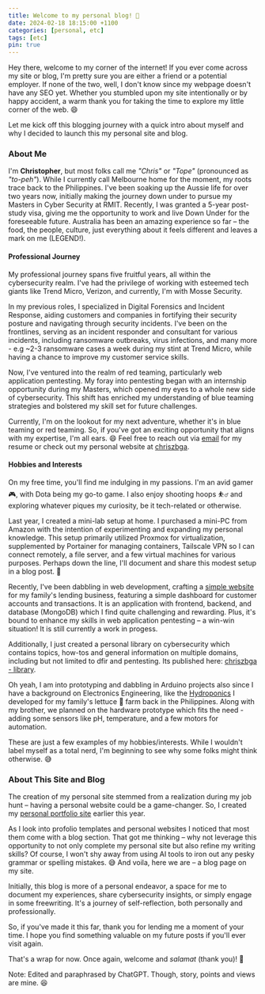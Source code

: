 ```yaml
---
title: Welcome to my personal blog! 👋
date: 2024-02-18 18:15:00 +1100
categories: [personal, etc]
tags: [etc]
pin: true
---
```


Hey there, welcome to my corner of the internet! If you ever come across my site or blog, I'm pretty sure you are either a friend or a potential employer. If none of the two, well, I don't know since my webpage doesn't have any SEO yet. Whether you stumbled upon my site intentionally or by happy accident, a warm thank you for taking the time to explore my little corner of the web. 😄

Let me kick off this blogging journey with a quick intro about myself and why I decided to launch this my personal site and blog.

### About Me

I'm **Christopher**, but most folks call me *"Chris"* or *"Tope"* (pronounced as *"to-peh"*). While I currently call Melbourne home for the moment, my roots trace back to the Philippines. I've been soaking up the Aussie life for over two years now, initially making the journey down under to pursue my Masters in Cyber Security at RMIT. Recently, I was granted a 5-year post-study visa, giving me the opportunity to work and live Down Under for the foreseeable future. Australia has been an amazing experience so far – the food, the people, culture, just everything about it feels different and leaves a mark on me (LEGEND!).

#### Professional Journey

My professional journey spans five fruitful years, all within the cybersecurity realm. I've had the privilege of working with esteemed tech giants like Trend Micro, Verizon, and currently, I'm with Mosse Security.

In my previous roles, I specialized in Digital Forensics and Incident Response, aiding customers and companies in fortifying their security posture and navigating through security incidents. I've been on the frontlines, serving as an incident responder and consultant for various incidents, including ransomware outbreaks, virus infections, and many more - e.g ~2-3 ransomware cases a week during my stint at Trend Micro, while having a chance to improve my customer service skills.

Now, I've ventured into the realm of red teaming, particularly web application pentesting. My foray into pentesting began with an internship opportunity during my Masters, which opened my eyes to a whole new side of cybersecurity. This shift has enriched my understanding of blue teaming strategies and bolstered my skill set for future challenges.

Currently, I'm on the lookout for my next adventure, whether it's in blue teaming or red teaming. So, if you've got an exciting opportunity that aligns with my expertise, I'm all ears. 😄 Feel free to reach out via [email](mailto:tope.in.au@gmail.com) for my resume or check out my personal website at [chriszbga](https://chriszbga.netlify.app/).

#### Hobbies and Interests

On my free time, you'll find me indulging in my passions. I'm an avid gamer 🎮, with Dota being my go-to game. I also enjoy shooting hoops ⛹️‍♂️ and exploring whatever piques my curiosity, be it tech-related or otherwise.

Last year, I created a mini-lab setup at home. I purchased a mini-PC from Amazon with the intention of experimenting and expanding my personal knowledge. This setup primarily utilized Proxmox for virtualization, supplemented by Portainer for managing containers, Tailscale VPN so I can connect remotely, a file server, and a few virtual machines for various purposes. Perhaps down the line, I'll document and share this modest setup in a blog post. 🤞

Recently, I've been dabbling in web development, crafting a [simple website](https://github.com/toff333/blving-nextjs) for my family's lending business, featuring a simple dashboard for customer accounts and transactions. It is an application with frontend, backend, and database (MongoDB) which I find quite challenging and rewarding. Plus, it's bound to enhance my skills in web application pentesting – a win-win situation! It is still currently a work in progess.

Additionally, I just created a personal library on cybersecurity which contains topics, how-tos and general information on multiple domains, including but not limited to dfir and pentesting. Its published here: [chriszbga - library](https://toff333.github.io/).

Oh yeah, I am into prototyping and dabbling in Arduino projects also since I have a background on Electronics Engineering, like the [Hydroponics](https://github.com/toff333/Hydroponics) I developed for my family's lettuce 🥬 farm back in the Philippines. Along with my brother, we planned on the hardware prototype which fits the need - adding some sensors like pH, temperature, and a few motors for automation.

These are just a few examples of my hobbies/interests. While I wouldn't label myself as a total nerd, I'm beginning to see why some folks might think otherwise. 😅

### About This Site and Blog

The creation of my personal site stemmed from a realization during my job hunt – having a personal website could be a game-changer. So, I created my [personal portfolio site](https://chriszbga.netlify.app/) earlier this year.

As I look into profolio templates and personal websites I noticed that most them come with a blog section. That got me thinking – why not leverage this opportunity to not only complete my personal site but also refine my writing skills? Of course, I won't shy away from using AI tools to iron out any pesky grammar or spelling mistakes. 😅 And voila, here we are – a blog page on my site.

Initially, this blog is more of a personal endeavor, a space for me to document my experiences, share cybersecurity insights, or simply engage in some freewriting. It's a journey of self-reflection, both personally and professionally.

So, if you've made it this far, thank you for lending me a moment of your time. I hope you find something valuable on my future posts if you'll ever visit again.

That's a wrap for now. Once again, welcome and *salamat* (thank you)! 👋

Note: Edited and paraphrased by ChatGPT. Though, story, points and views are mine. 😆